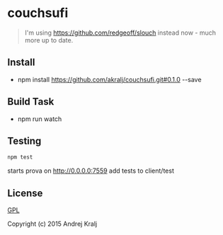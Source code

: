 # couchsufi

> I'm using https://github.com/redgeoff/slouch instead now - much more up to date.


## Install
- npm install https://github.com/akralj/couchsufi.git#0.1.0 --save


## Build Task
- npm run watch


## Testing

``` sh
npm test
```
starts prova on http://0.0.0.0:7559
add tests to client/test



## License

[GPL](http://www.gnu.org/licenses/gpl.html)

Copyright (c) 2015 Andrej Kralj

